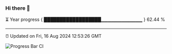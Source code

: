 ### Hi there 👋

⏳ Year progress { ██████████████████▁▁▁▁▁▁▁▁▁▁▁▁ } 62.44 %

---

⏰ Updated on Fri, 16 Aug 2024 12:53:26 GMT

![Progress Bar CI](https://github.com/IshwaranRudhara/GIT-ACTION/workflows/Progress%20Bar%20CI/badge.svg)
